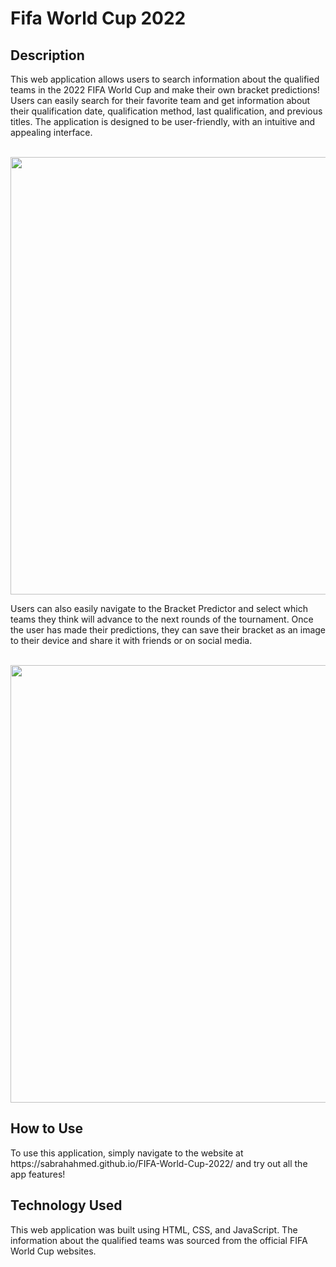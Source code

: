 <h1> Fifa World Cup 2022 </h1>

<h2> Description </h2>
This web application allows users to search information about the qualified teams in the 2022 FIFA World Cup and make their own bracket predictions! Users can easily search for their favorite team and get information about their qualification date, qualification method, last qualification, and previous titles. The application is designed to be user-friendly, with an intuitive and appealing interface.
<br/>
<br/>
<p align="center">
  <img src="https://user-images.githubusercontent.com/108163033/224835214-c24dcfe4-396b-47df-bd92-28e9a6baf114.png" width="700"/>
</p>
Users can also easily navigate to the Bracket Predictor and select which teams they think will advance to the next rounds of the tournament. Once the user has made their predictions, they can save their bracket as an image to their device and share it with friends or on social media. 
<br/>
<br/>
<p align="center">
  <img src="https://user-images.githubusercontent.com/108163033/224836216-0ee6a2dc-bb76-4ba8-8757-c091ff7e87ee.png" width="700"/>
</p>

<h2> How to Use </h2>
To use this application, simply navigate to the website at https://sabrahahmed.github.io/FIFA-World-Cup-2022/ and try out all the app features! 

<h2> Technology Used </h2>
This web application was built using HTML, CSS, and JavaScript. The information about the qualified teams was sourced from the official FIFA World Cup websites.











